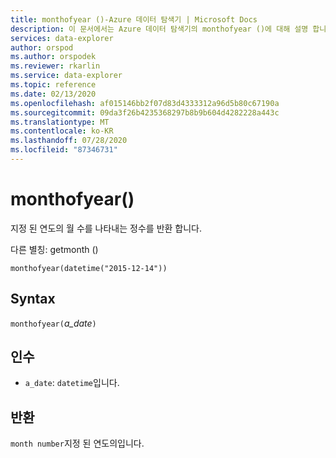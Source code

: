 ```yaml
---
title: monthofyear ()-Azure 데이터 탐색기 | Microsoft Docs
description: 이 문서에서는 Azure 데이터 탐색기의 monthofyear ()에 대해 설명 합니다.
services: data-explorer
author: orspod
ms.author: orspodek
ms.reviewer: rkarlin
ms.service: data-explorer
ms.topic: reference
ms.date: 02/13/2020
ms.openlocfilehash: af015146bb2f07d83d4333312a96d5b80c67190a
ms.sourcegitcommit: 09da3f26b4235368297b8b9b604d4282228a443c
ms.translationtype: MT
ms.contentlocale: ko-KR
ms.lasthandoff: 07/28/2020
ms.locfileid: "87346731"
---
```

# <a name="monthofyear"></a>monthofyear()

지정 된 연도의 월 수를 나타내는 정수를 반환 합니다.

다른 별칭: getmonth ()

```kusto
monthofyear(datetime("2015-12-14"))
```

## <a name="syntax"></a>Syntax

`monthofyear(`*a_date*`)`

## <a name="arguments"></a>인수

* `a_date`: `datetime`입니다.

## <a name="returns"></a>반환

`month number`지정 된 연도의입니다.